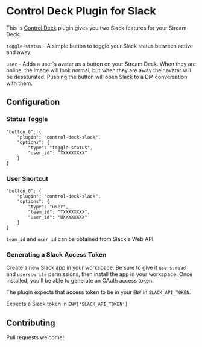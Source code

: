 # Control Deck Plugin for Slack

This is [Control Deck](https://github.com/danielmurphy/control-deck) plugin gives you two Slack features for your Stream Deck:

`toggle-status` - A simple button to toggle your Slack status between active and away.

`user` - Adds a user's avatar as a button on your Stream Deck. When they are online, the image will look normal, but when they are away their avatar will be desaturated. Pushing the button will open Slack to a DM conversation with them.

## Configuration

### Status Toggle

```
"button_0": {
	"plugin": "control-deck-slack",
	"options": {
		"type": "toggle-status",
		"user_id": "XXXXXXXXX"
	}
}
```

### User Shortcut

```
"button_0": {
	"plugin": "control-deck-slack",
	"options": {
		"type": "user",
		"team_id": "TXXXXXXXX",
		"user_id": "UXXXXXXXX"
	}
}
```

`team_id` and `user_id` can be obtained from Slack's Web API.

### Generating a Slack Access Token

Create a new [Slack app](https://api.slack.com/apps?new_app=1) in your workspace. Be sure to give it `users:read` and `users:write` permissions, then install the app in your workspace. Once installed, you'll be able to generate an OAuth access token.

The plugin expects that access token to be in your `ENV` in `SLACK_API_TOKEN`.

Expects a Slack token in `ENV['SLACK_API_TOKEN']`

## Contributing

Pull requests welcome!
